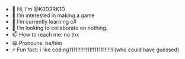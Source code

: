 - 👋 Hi, I’m @K0D3RK1D
- 👀 I’m interested in making a game
- 🌱 I’m currently learning c#
- 💞️ I’m looking to collaborate on nothing.
- 📫 How to reach me: no thx
- 😄 Pronouns: he/him
- ⚡ Fun fact: i like coding1111!!!!!111!!11111!!!!1 (who could have guessed)

<!---
K0D3RK1D/K0D3RK1D is a ✨ special ✨ repository because its `README.md` (this file) appears on your GitHub profile.
You can click the Preview link to take a look at your changes.
--->

